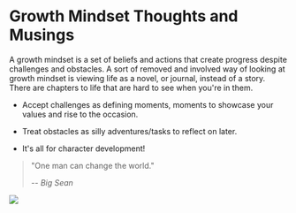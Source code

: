 # Growth Mindset Thoughts and Musings

A growth mindset is a set of beliefs and actions that create progress despite challenges and obstacles. A sort of removed and involved way of looking at growth mindset is viewing life as a novel, or journal, instead of a story. There are chapters to life that are hard to see when you're in them. 

- Accept challenges as defining moments, moments to showcase your values and rise to the occasion.

- Treat obstacles as silly adventures/tasks to reflect on later.

- It's all for character development!

> "One man can change the world."
>
> -- <cite>Big Sean</cite>

<img src="./Naruto_Growth_Mindset_Inspiration">

